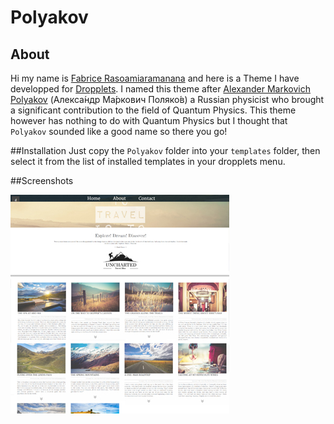 
Polyakov
======


## About
Hi my name is [Fabrice Rasoamiaramanana](https://ca.linkedin.com/in/frasoamiaramanana) and here is a Theme I have developped for [Dropplets](http://dropplets.com). I named this theme after [Alexander Markovich Polyakov](http://en.wikipedia.org/wiki/Alexander_Markovich_Polyakov) (Алекса́ндр Ма́ркович Поляко́в) a Russian physicist who brought a significant contribution to the field of Quantum Physics. This theme however has nothing to do with Quantum Physics but I thought that `Polyakov` sounded like a good name so there you go!

##Installation
Just copy the `Polyakov` folder into your `templates` folder, then select it from the list of installed templates in your dropplets menu.

##Screenshots

![Screenshot](https://github.com/Tweaster/polyakov/blob/master/polyakov/screenshot.jpg?raw=true)
